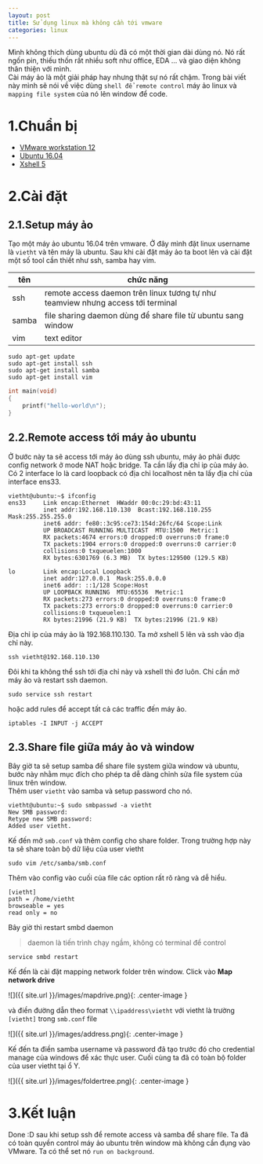 ```yaml
---
layout: post
title: Sử dụng linux mà không cần tới vmware
categories: linux
---
```


Mình không thích dùng ubuntu dù đã có một thời gian dài dùng nó. Nó rất ngốn pin, thiếu thốn
rất nhiều soft như office, EDA ... và giao diện không thân thiện với mình. <br>
Cài máy ảo là một giải pháp hay nhưng thật sự nó rất chậm. Trong bài viết này mình sẽ nói về việc dùng 
`shell để remote control` máy ảo linux và `mapping file system` của nó lên window để code. <br>

# 1.Chuẩn bị
* [VMware workstation 12](https://tinhte.vn/threads/download-vmware-workstation-12-pro-full-key-phan-mem-tao-may-ao-tot-nhat-2015.2507243/)
* [Ubuntu 16.04](https://www.ubuntu.com/download/desktop)
* [Xshell 5](https://www.netsarang.com/products/xsh_overview.html)

# 2.Cài đặt
## 2.1.Setup máy ảo 

Tạo một máy ảo ubuntu 16.04 trên vmware. Ở đây mình đặt linux username là `vietht` và tên máy là ubuntu. Sau khi cài đặt máy ảo ta boot lên 
và cài đặt một số tool cần thiết như ssh, samba hay vim.

|tên|chức năng|
|---|---------|
|ssh|remote access daemon trên linux tương tự như teamview nhưng access tới terminal|
|samba|file sharing daemon dùng để share file từ ubuntu sang window|
|vim|text editor|

````
sudo apt-get update
sudo apt-get install ssh
sudo apt-get install samba
sudo apt-get install vim
````

```c
int main(void)
{
    printf("hello-world\n");
}
````

## 2.2.Remote access tới máy ảo ubuntu 
Ở bước này ta sẽ access tới máy ảo dùng ssh ubuntu, máy ảo phải được config network ở mode NAT hoặc bridge. Ta cần lấy địa chỉ ip 
của máy ảo. Có 2 interface lo là card loopback có địa chỉ localhost nên ta lấy địa chỉ của interface ens33.

````
vietht@ubuntu:~$ ifconfig
ens33     Link encap:Ethernet  HWaddr 00:0c:29:bd:43:11  
          inet addr:192.168.110.130  Bcast:192.168.110.255  Mask:255.255.255.0
          inet6 addr: fe80::3c95:ce73:154d:26fc/64 Scope:Link
          UP BROADCAST RUNNING MULTICAST  MTU:1500  Metric:1
          RX packets:4674 errors:0 dropped:0 overruns:0 frame:0
          TX packets:1904 errors:0 dropped:0 overruns:0 carrier:0
          collisions:0 txqueuelen:1000 
          RX bytes:6301769 (6.3 MB)  TX bytes:129500 (129.5 KB)

lo        Link encap:Local Loopback  
          inet addr:127.0.0.1  Mask:255.0.0.0
          inet6 addr: ::1/128 Scope:Host
          UP LOOPBACK RUNNING  MTU:65536  Metric:1
          RX packets:273 errors:0 dropped:0 overruns:0 frame:0
          TX packets:273 errors:0 dropped:0 overruns:0 carrier:0
          collisions:0 txqueuelen:1 
          RX bytes:21996 (21.9 KB)  TX bytes:21996 (21.9 KB)
````
Địa chỉ ip của máy ảo là 192.168.110.130. Ta mở xshell 5 lên và ssh vào địa chỉ này.

````
ssh vietht@192.168.110.130
````

Đôi khi ta không thể ssh tới địa chỉ này và xshell thì đơ luôn. Chỉ cần mở máy ảo và restart ssh daemon.
````
sudo service ssh restart
````
hoặc add rules để accept tất cả các traffic đến máy ảo.
````
iptables -I INPUT -j ACCEPT
```` 

## 2.3.Share file giữa máy ảo và window 
Bây giờ ta sẽ setup samba để share file system giữa window và ubuntu, bước này nhằm mục đích cho phép ta dễ dàng chỉnh sửa file system của linux trên window. <br>
Thêm user `vietht` vào samba và setup password cho nó.
````
vietht@ubuntu:~$ sudo smbpasswd -a vietht
New SMB password:
Retype new SMB password:
Added user vietht.
````
Kế đến mở `smb.conf` và thêm config cho share folder. Trong trường hợp này ta sẽ share toàn bộ dữ liệu của user vietht

````
sudo vim /etc/samba/smb.conf
````
Thêm vào config vào cuối của file các option rất rõ ràng và dễ hiểu.
````
[vietht]
path = /home/vietht
browseable = yes
read only = no
````

Bây giờ thì restart smbd daemon

> daemon là tiến trình chạy ngầm, không có terminal để control

````
service smbd restart
````
Kế đến là cài đặt mapping network folder trên window. Click vào **Map network drive** <br>

![]({{ site.url }}/images/mapdrive.png){: .center-image }


và điền đường dẫn theo format `\\ipaddress\vietht` với vietht là trường `[vietht]` trong `smb.conf` file


![]({{ site.url }}/images/address.png){: .center-image }


Kế đến ta điền samba username và password đã tạo trước đó cho credential manage của windows để xác thực user. Cuối cùng ta đã có toàn bộ folder của user vietht tại ổ Y.


![]({{ site.url }}/images/foldertree.png){: .center-image }


# 3.Kết luận
Done :D sau khi setup ssh để remote access và samba để share file. Ta đã có toàn quyền control máy ảo ubuntu trên window mà không cần đụng vào VMware. Ta có thể set nó `run on background`.